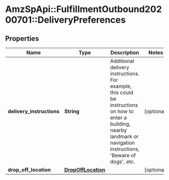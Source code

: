 # AmzSpApi::FulfillmentOutbound20200701::DeliveryPreferences

## Properties
Name | Type | Description | Notes
------------ | ------------- | ------------- | -------------
**delivery_instructions** | **String** | Additional delivery instructions. For example, this could be instructions on how to enter a building, nearby landmark or navigation instructions, &#x27;Beware of dogs&#x27;, etc. | [optional] 
**drop_off_location** | [**DropOffLocation**](DropOffLocation.md) |  | [optional] 

